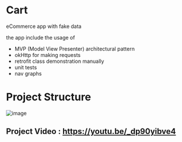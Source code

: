 # Cart
eCommerce app with fake data

the app include the usage of
* MVP (Model View Presenter) architectural pattern
* okHttp for making requests
* retrofit class demonstration manually
* unit tests
* nav graphs

# Project Structure
![image](https://user-images.githubusercontent.com/64896000/185426936-6d8c705d-4fc7-4153-84ff-b0fd314bfd6b.png)

## Project Video : https://youtu.be/_dp90yibve4
